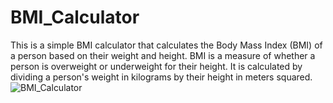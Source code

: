 # BMI_Calculator
This is a simple BMI calculator that calculates the Body Mass Index (BMI) of a person based on their weight and height. BMI is a measure of whether a person is overweight or underweight for their height. It is calculated by dividing a person's weight in kilograms by their height in meters squared.
![BMI_Calculator](https://github.com/arpit-tiwari01/BMI_Calculator/assets/123574152/e7b06910-3a88-4fd9-b1d0-c938f0546c18)
